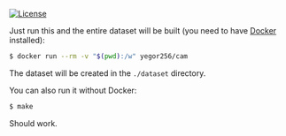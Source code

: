 [![License](https://img.shields.io/badge/license-MIT-green.svg)](https://github.com/yegor256/ctors-vs-size/blob/master/LICENSE.txt)

Just run this and the entire dataset will be built
(you need to have [Docker](https://docs.docker.com/get-docker/) installed):

```bash
$ docker run --rm -v "$(pwd):/w" yegor256/cam
```

The dataset will be created in the `./dataset` directory.

You can also run it without Docker:

```bash
$ make
```

Should work.